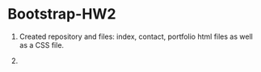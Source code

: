 # Bootstrap-HW2

1. Created repository and files: index, contact, portfolio html files as well as a CSS file.

2. 